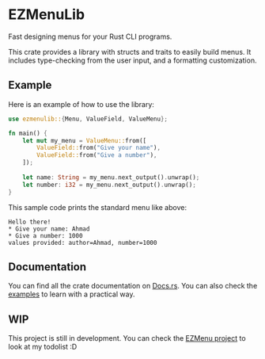 # EZMenuLib

Fast designing menus for your Rust CLI programs.

This crate provides a library with structs and traits to easily build menus.
It includes type-checking from the user input, and a formatting customization.

## Example

Here is an example of how to use the library:

```rust
use ezmenulib::{Menu, ValueField, ValueMenu};

fn main() {
    let mut my_menu = ValueMenu::from([
        ValueField::from("Give your name"),
        ValueField::from("Give a number"),
    ]);
    
    let name: String = my_menu.next_output().unwrap();
    let number: i32 = my_menu.next_output().unwrap();
}
```

This sample code prints the standard menu like above:

```
Hello there!
* Give your name: Ahmad
* Give a number: 1000
values provided: author=Ahmad, number=1000
```

## Documentation

You can find all the crate documentation on [Docs.rs](https://docs.rs/ezmenulib).
You can also check the [examples](examples) to learn with a practical way.

## WIP

This project is still in development.
You can check the [EZMenu project](https://github.com/users/ahbalbk/projects/4) to look at my todolist :D